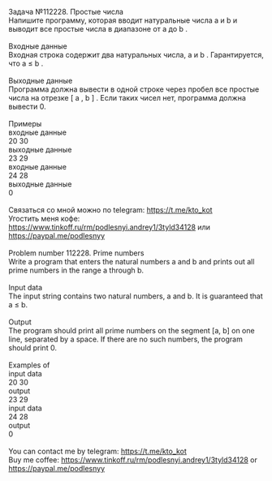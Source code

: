 Задача №112228. Простые числа<br />Напишите программу, которая вводит натуральные числа a и b и выводит все простые числа в диапазоне от a до b .<br /><br />Входные данные<br />Входная строка содержит два натуральных числа, a и b . Гарантируется, что a ≤ b .<br /><br />Выходные данные<br />Программа должна вывести в одной строке через пробел все простые числа на отрезке [ a , b ] . Если таких чисел нет, программа должна вывести 0.<br /><br />Примеры<br />входные данные<br />20 30<br />выходные данные<br /> 23 29<br />входные данные<br />24 28<br />выходные данные<br />0<br /><br />Связаться со мной можно по telegram: https://t.me/kto_kot<br />Угостить меня кофе: https://www.tinkoff.ru/rm/podlesnyi.andrey1/3tyld34128 или https://paypal.me/podlesnyy<br /><br />Problem number 112228. Prime numbers<br />Write a program that enters the natural numbers a and b and prints out all prime numbers in the range a through b.<br /><br />Input data<br />The input string contains two natural numbers, a and b. It is guaranteed that a ≤ b.<br /><br />Output<br />The program should print all prime numbers on the segment [a, b] on one line, separated by a space. If there are no such numbers, the program should print 0.<br /><br />Examples of<br />input data<br />20 30<br />output<br /> 23 29<br />input data<br />24 28<br />output<br />0<br /><br /> You can contact me by telegram: https://t.me/kto_kot <br /> Buy me coffee: https://www.tinkoff.ru/rm/podlesnyi.andrey1/3tyld34128 or https://paypal.me/podlesnyy